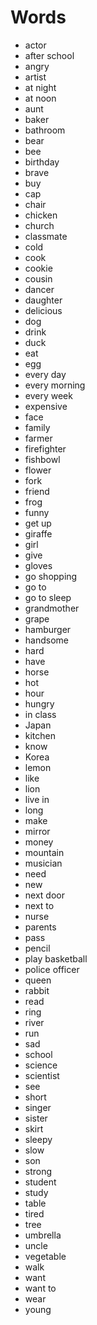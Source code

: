 # Words
* actor
* after school
* angry
* artist
* at night
* at noon
* aunt
* baker
* bathroom
* bear
* bee
* birthday
* brave
* buy
* cap
* chair
* chicken
* church
* classmate
* cold
* cook
* cookie
* cousin
* dancer
* daughter
* delicious
* dog
* drink
* duck
* eat
* egg
* every day
* every morning
* every week
* expensive
* face
* family
* farmer
* firefighter
* fishbowl
* flower
* fork
* friend
* frog
* funny
* get up
* giraffe
* girl
* give
* gloves
* go shopping
* go to
* go to sleep
* grandmother
* grape
* hamburger
* handsome
* hard
* have
* horse
* hot
* hour
* hungry
* in class
* Japan
* kitchen
* know
* Korea
* lemon
* like
* lion
* live in
* long
* make
* mirror
* money
* mountain
* musician
* need
* new
* next door
* next to
* nurse
* parents
* pass
* pencil
* play basketball
* police officer
* queen
* rabbit
* read
* ring
* river
* run
* sad
* school
* science
* scientist
* see
* short
* singer
* sister
* skirt
* sleepy
* slow
* son
* strong
* student
* study
* table
* tired
* tree
* umbrella
* uncle
* vegetable
* walk
* want
* want to
* wear
* young
